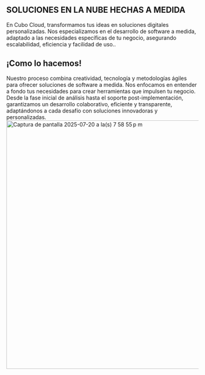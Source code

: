 ## SOLUCIONES EN LA NUBE HECHAS A MEDIDA

En Cubo Cloud, transformamos tus ideas en soluciones digitales personalizadas. Nos especializamos en el desarrollo de software a medida, adaptado a las necesidades específicas de tu negocio, asegurando escalabilidad, eficiencia y facilidad de uso..

## ¡Como lo hacemos!

Nuestro proceso combina creatividad, tecnología y metodologías ágiles para ofrecer soluciones de software a medida. Nos enfocamos en entender a fondo tus necesidades para crear herramientas que impulsen tu negocio. Desde la fase inicial de análisis hasta el soporte post-implementación, garantizamos un desarrollo colaborativo, eficiente y transparente, adaptándonos a cada desafío con soluciones innovadoras y personalizadas.
<img width="1114" height="651" alt="Captura de pantalla 2025-07-20 a la(s) 7 58 55 p m" src="https://github.com/user-attachments/assets/494ad8e9-42da-4797-9490-431bcbf7816d" />
